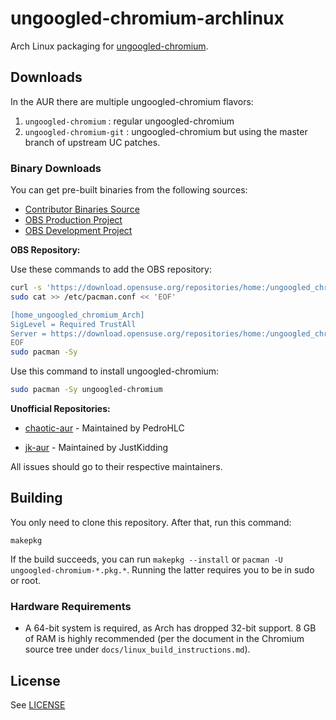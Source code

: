 # ungoogled-chromium-archlinux

Arch Linux packaging for [ungoogled-chromium](//github.com/Eloston/ungoogled-chromium).

## Downloads

In the AUR there are multiple ungoogled-chromium flavors:

1. `ungoogled-chromium` : regular ungoogled-chromium
2. `ungoogled-chromium-git` : ungoogled-chromium but using the master branch of upstream UC patches.

### Binary Downloads

You can get pre-built binaries from the following sources:

- [Contributor Binaries Source](//ungoogled-software.github.io/ungoogled-chromium-binaries/)
- [OBS Production Project](//build.opensuse.org/package/show/home:ungoogled_chromium/ungoogled-chromium-arch)
- [OBS Development Project](//build.opensuse.org/package/show/home:ungoogled_chromium:testing/ungoogled-chromium-arch)

**OBS Repository:**

Use these commands to add the OBS repository:
```sh
curl -s 'https://download.opensuse.org/repositories/home:/ungoogled_chromium/Arch/x86_64/home_ungoogled_chromium_Arch.key' | sudo pacman-key -a -
sudo cat >> /etc/pacman.conf << 'EOF'

[home_ungoogled_chromium_Arch]
SigLevel = Required TrustAll
Server = https://download.opensuse.org/repositories/home:/ungoogled_chromium/Arch/$arch
EOF
sudo pacman -Sy
```

Use this command to install ungoogled-chromium:
```sh
sudo pacman -Sy ungoogled-chromium
```

**Unofficial Repositories:**

- [chaotic-aur](https://lonewolf.pedrohlc.com/chaotic-aur/) - Maintained by PedroHLC

- [jk-aur](https://github.com/jstkdng/aur) - Maintained by JustKidding

All issues should go to their respective maintainers.

## Building

You only need to clone this repository. After that, run this command:

```
makepkg
```

If the build succeeds, you can run `makepkg --install` or `pacman -U ungoogled-chromium-*.pkg.*`. Running the latter requires you to be in sudo or root.

### Hardware Requirements

* A 64-bit system is required, as Arch has dropped 32-bit support. 8 GB of RAM is highly recommended (per the document in the Chromium source tree under `docs/linux_build_instructions.md`).

## License

See [LICENSE](LICENSE)
